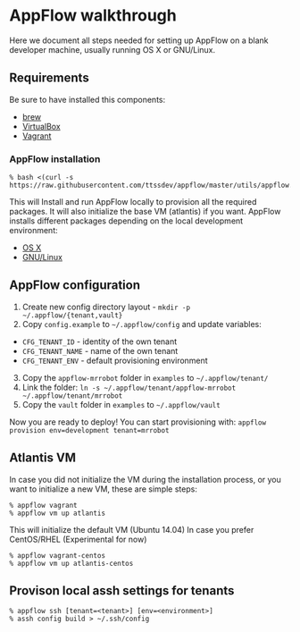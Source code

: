 # AppFlow walkthrough

Here we document all steps needed for setting up AppFlow on a blank developer machine, usually running OS X or GNU/Linux.

## Requirements

Be sure to have installed this components:

* [brew](https://github.com/Homebrew/brew/)
* [VirtualBox](https://www.virtualbox.org)
* [Vagrant](https://www.vagrantup.com/downloads.html)

### AppFlow installation

```
% bash <(curl -s https://raw.githubusercontent.com/ttssdev/appflow/master/utils/appflow.sh)
```

This will Install and run AppFlow locally to provision all the required packages.
It will also initialize the base VM (atlantis) if you want.
AppFlow installs different packages depending on the local development environment:

- [OS X](https://github.com/ttssdev/appflow/tree/master/playbooks/vars/os/environment/Darwin-local.yml)
- [GNU/Linux](https://github.com/ttssdev/appflow/tree/master/playbooks/vars/os/environment/Linux-local.yml)

## AppFlow configuration

1. Create new config directory layout - `mkdir -p ~/.appflow/{tenant,vault}`
2. Copy `config.example` to `~/.appflow/config` and update variables:
  * `CFG_TENANT_ID` - identity of the own tenant
  * `CFG_TENANT_NAME` - name of the own tenant
  * `CFG_TENANT_ENV` - default provisioning environment
3. Copy the `appflow-mrrobot` folder in `examples` to `~/.appflow/tenant/`
4. Link the folder: `ln -s ~/.appflow/tenant/appflow-mrrobot ~/.appflow/tenant/mrrobot`
5. Copy the `vault` folder in `examples` to `~/.appflow/vault`

Now you are ready to deploy!
You can start provisioning with:
	`appflow provision env=development tenant=mrrobot`

## Atlantis VM

In case you did not initialize the VM during the installation process, or you want
to initialize a new VM, these are simple steps:

```
% appflow vagrant
% appflow vm up atlantis

```
This will initialize the default VM (Ubuntu 14.04)
In case you prefer CentOS/RHEL (Experimental for now)


```
% appflow vagrant-centos
% appflow vm up atlantis-centos

```

## Provison local assh settings for tenants

```
% appflow ssh [tenant=<tenant>] [env=<environment>]
% assh config build > ~/.ssh/config
```
